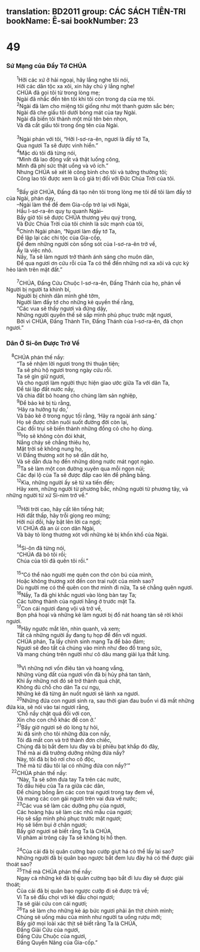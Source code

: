 translation: BD2011
group: CÁC SÁCH TIÊN-TRI
bookName: Ê-sai 
bookNumber: 23
-------

<div class="title"><h1>49</h1><h3>Sứ Mạng của Ðầy Tớ CHÚA</h3></div>
<span class="verse es_49_1">  <sup>1</sup>Hỡi các xứ ở hải ngoại, hãy lắng nghe tôi nói,<br/>  Hỡi các dân tộc xa xôi, xin hãy chú ý lắng nghe!<br/>  CHÚA đã gọi tôi từ trong lòng mẹ;<br/>  Ngài đã nhắc đến tên tôi khi tôi còn trong dạ của mẹ tôi.<br/></span>
<span class="verse es_49_2">  <sup>2</sup>Ngài đã làm cho miệng tôi giống như một thanh gươm sắc bén;<br/>  Ngài đã che giấu tôi dưới bóng mát của tay Ngài.<br/>  Ngài đã biến tôi thành một mũi tên bén nhọn,<br/>  Và đã cất giấu tôi trong ống tên của Ngài.<br/><br/></span>
<span class="verse es_49_3">  <sup>3</sup>Ngài phán với tôi, “Hỡi I-sơ-ra-ên, ngươi là đầy tớ Ta,<br/>  Qua ngươi Ta sẽ được vinh hiển.”<br/></span>
<span class="verse es_49_4">  <sup>4</sup>Mặc dù tôi đã từng nói,<br/>  “Mình đã lao động vất vả thật luống công,<br/>  Mình đã phí sức thật uổng và vô ích.”<br/>  Nhưng CHÚA sẽ xét lẽ công bình cho tôi và tưởng thưởng tôi;<br/>  Công lao tôi được xem là có giá trị đối với Ðức Chúa Trời của tôi.<br/><br/></span>
<span class="verse es_49_5">  <sup>5</sup>Bấy giờ CHÚA, Ðấng đã tạo nên tôi trong lòng mẹ tôi để tôi làm đầy tớ của Ngài, phán dạy,<br/>  –Ngài làm thế để đem Gia-cốp trở lại với Ngài,<br/>  Hầu I-sơ-ra-ên quy tụ quanh Ngài–<br/>  Bấy giờ tôi sẽ được CHÚA thương yêu quý trọng,<br/>  Và Ðức Chúa Trời của tôi chính là sức mạnh của tôi,<br/></span>
<span class="verse es_49_6">  <sup>6</sup>Chính Ngài phán, “Ngươi làm đầy tớ Ta,<br/>  Ðể lập lại các chi tộc của Gia-cốp,<br/>  Ðể đem những người còn sống sót của I-sơ-ra-ên trở về, <br/>  Ấy là việc nhỏ.<br/>  Nầy, Ta sẽ làm ngươi trở thành ánh sáng cho muôn dân,<br/>  Ðể qua ngươi ơn cứu rỗi của Ta có thể đến những nơi xa xôi và cực kỳ hẻo lánh trên mặt đất.”<br/><br/></span>
<span class="verse es_49_7">  <sup>7</sup>CHÚA, Ðấng Cứu Chuộc I-sơ-ra-ên, Ðấng Thánh của họ, phán về Người bị người ta khinh bỉ,<br/>  Người bị chính dân mình ghê tởm,<br/>  Người làm đầy tớ cho những kẻ quyền thế rằng, <br/>  “Các vua sẽ thấy ngươi và đứng dậy,<br/>  Những người quyền thế sẽ sấp mình phủ phục trước mặt ngươi,<br/>  Bởi vì CHÚA, Ðấng Thành Tín, Ðấng Thánh của I-sơ-ra-ên, đã chọn ngươi.”<br/></span>
<div class="title"><h3>Dân Ở Si-ôn Ðược Trở Về</h3></div>
<span class="verse es_49_8"> <sup>8</sup>CHÚA phán thế nầy:<br/>  “Ta sẽ nhậm lời ngươi trong thì thuận tiện;<br/>  Ta sẽ phù hộ ngươi trong ngày cứu rỗi.<br/>  Ta sẽ gìn giữ ngươi,<br/>  Và cho ngươi làm người thực hiện giao ước giữa Ta với dân Ta, <br/>  Ðể tái lập đất nước nầy,<br/>  Và chia đất bỏ hoang cho chúng làm sản nghiệp,<br/></span>
<span class="verse es_49_9">  <sup>9</sup>Ðể bảo kẻ bị tù rằng,<br/>  ‘Hãy ra hưởng tự do,’<br/>  Và bảo kẻ ở trong ngục tối rằng, ‘Hãy ra ngoài ánh sáng.’<br/>  Họ sẽ được chăn nuôi suốt đường đời còn lại,<br/>  Các đồi trụi sẽ biến thành những đồng cỏ cho họ dùng.<br/></span>
<span class="verse es_49_10">  <sup>10</sup>Họ sẽ không còn đói khát,<br/>  Nắng cháy sẽ chẳng thiêu họ,<br/>  Mặt trời sẽ không nung họ,<br/>  Vì Ðấng thương xót họ sẽ dẫn dắt họ,<br/>  Và sẽ dẫn đưa họ đến những dòng nước mát ngọt ngào.<br/></span>
<span class="verse es_49_11">  <sup>11</sup>Ta sẽ làm một con đường xuyên qua mỗi ngọn núi;<br/>  Các đại lộ của Ta sẽ được đắp cao lên để phẳng bằng.<br/></span>
<span class="verse es_49_12">  <sup>12</sup>Kìa, những người ấy sẽ từ xa tiến đến;<br/>  Hãy xem, những người từ phương bắc, những người từ phương tây, và những người từ xứ Si-nim trở về.”<br/><br/></span>
<span class="verse es_49_13">  <sup>13</sup>Hỡi trời cao, hãy cất lên tiếng hát;<br/>  Hỡi đất thấp, hãy trỗi giọng reo mừng;<br/>  Hỡi núi đồi, hãy bật lên lời ca ngợi;<br/>  Vì CHÚA đã an ủi con dân Ngài, <br/>  Và bày tỏ lòng thương xót với những kẻ bị khốn khổ của Ngài.<br/><br/></span>
<span class="verse es_49_14">  <sup>14</sup>Si-ôn đã từng nói,<br/>  “CHÚA đã bỏ tôi rồi;<br/>  Chúa của tôi đã quên tôi rồi.”<br/><br/></span>
<span class="verse es_49_15">  <sup>15</sup>“Có thể nào người mẹ quên con thơ còn bú của mình,<br/>  Hoặc không thương xót đến con trai ruột của mình sao?<br/>  Dù người mẹ có thể quên con thơ mình đi nữa, Ta sẽ chẳng quên ngươi.<br/></span>
<span class="verse es_49_16">  <sup>16</sup>Nầy, Ta đã ghi khắc ngươi vào lòng bàn tay Ta;<br/>  Các tường thành của ngươi hằng ở trước mặt Ta.<br/></span>
<span class="verse es_49_17">  <sup>17</sup>Con cái ngươi đang vội vã trở về,<br/>  Bọn phá hoại và những kẻ làm ngươi bị đổ nát hoang tàn sẽ rời khỏi ngươi.<br/></span>
<span class="verse es_49_18">  <sup>18</sup>Hãy ngước mắt lên, nhìn quanh, và xem;<br/>  Tất cả những người ấy đang tụ họp để đến với ngươi.<br/>  CHÚA phán, Ta lấy chính sinh mạng Ta để bảo đảm;<br/>  Ngươi sẽ đeo tất cả chúng vào mình như đeo đồ trang sức,<br/>  Và mang chúng trên người như cô dâu mang giải lụa thắt lưng.<br/><br/></span>
<span class="verse es_49_19">  <sup>19</sup>Vì những nơi vốn điêu tàn và hoang vắng,<br/>  Những vùng đất của ngươi vốn đã bị hủy phá tan tành,<br/>  Khi ấy những nơi đó sẽ trở thành quá chật,<br/>  Không đủ chỗ cho dân Ta cư ngụ,<br/>  Những kẻ đã từng ăn nuốt ngươi sẽ lánh xa ngươi.<br/></span>
<span class="verse es_49_20">  <sup>20</sup>Những đứa con ngươi sinh ra, sau thời gian đau buồn vì đã mất những đứa kia, sẽ nói vào tai ngươi rằng,<br/>  ‘Chỗ nầy chật quá đối với con,<br/>  Xin cho con chỗ khác để con ở.’<br/></span>
<span class="verse es_49_21">  <sup>21</sup>Bấy giờ ngươi sẽ dò lòng tự hỏi,<br/>  ‘Ai đã sinh cho tôi những đứa con nầy,<br/>  Tôi đã mất con và trở thành đơn chiếc,<br/>  Chúng đã bị bắt đem lưu đày và bị phiêu bạt khắp đó đây,<br/>  Thế mà ai đã trưởng dưỡng những đứa nầy?<br/>  Này, tôi đã bị bỏ rơi cho cô độc,<br/>  Thế mà từ đâu tôi lại có những đứa con nầy?’”<br/></span>
<span class="verse es_49_22"> <sup>22</sup>CHÚA phán thế nầy: <br/>  “Này, Ta sẽ sớm đưa tay Ta trên các nước,<br/>  Tỏ dấu hiệu của Ta ra giữa các dân,<br/>  Ðể chúng bồng ẵm các con trai ngươi trong tay đem về,<br/>  Và mang các con gái ngươi trên vai đưa về nước;<br/></span>
<span class="verse es_49_23">  <sup>23</sup>Các vua sẽ làm các dưỡng phụ của ngươi,<br/>  Các hoàng hậu sẽ làm các nhũ mẫu của ngươi;<br/>  Họ sẽ sấp mình phủ phục trước mặt ngươi;<br/>  Họ sẽ liếm bụi ở chân ngươi;<br/>  Bấy giờ ngươi sẽ biết rằng Ta là CHÚA,<br/>  Vì phàm ai trông cậy Ta sẽ không bị hổ thẹn.<br/><br/></span>
<span class="verse es_49_24">  <sup>24</sup>Của cải đã bị quân cường bạo cướp giựt há có thể lấy lại sao?<br/>  Những người đã bị quân bạo ngược bắt đem lưu đày há có thể được giải thoát sao?<br/></span>
<span class="verse es_49_25">  <sup>25</sup>Thế mà CHÚA phán thế nầy:<br/>  Ngay cả những kẻ đã bị quân cường bạo bắt đi lưu đày sẽ được giải thoát;<br/>  Của cải đã bị quân bạo ngược cướp đi sẽ được trả về;<br/>  Vì Ta sẽ đấu chọi với kẻ đấu chọi ngươi;<br/>  Ta sẽ giải cứu con cái ngươi;<br/></span>
<span class="verse es_49_26">  <sup>26</sup>Ta sẽ làm cho những kẻ áp bức ngươi phải ăn thịt chính mình;<br/>  Chúng sẽ uống máu của mình như người ta uống rượu mới;<br/>  Bấy giờ mọi loài xác thịt sẽ biết rằng Ta là CHÚA,<br/>  Ðấng Giải Cứu của ngươi,<br/>  Ðấng Cứu Chuộc của ngươi,<br/>  Ðấng Quyền Năng của Gia-cốp.”<br/></span>
